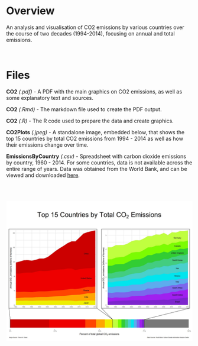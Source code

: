 # Overview

An analysis and visualisation of CO2 emissions by various countries over the course of two decades (1994-2014), focusing on annual and total emissions.

<br/>

# Files

**CO2** *(.pdf)* - A PDF with the main graphics on CO2 emissions, as well as some explanatory text and sources.

**CO2** *(.Rmd)* - The markdown file used to create the PDF output.

**CO2** *(.R)* - The R code used to prepare the data and create graphics.

**CO2Plots** *(.jpeg)* - A standalone image, embedded below, that shows the top 15 countries by total CO2 emissions from 1994 - 2014 as well as how their emissions change over time.

**EmissionsByCountry** *(.csv)* - Spreadsheet with carbon dioxide emissions by country, 1960 - 2014. For some countries, data is not available across the entire range of years. Data was obtained from the World Bank, and can be viewed and downloaded [here](https://data.worldbank.org/indicator/EN.ATM.CO2E.KT?type=shaded&view=map&year=2014&year_high_desc=false).

<br/><br/>

![](https://github.com/TrevorHD/CO2/blob/master/CO2Plots.jpeg)
